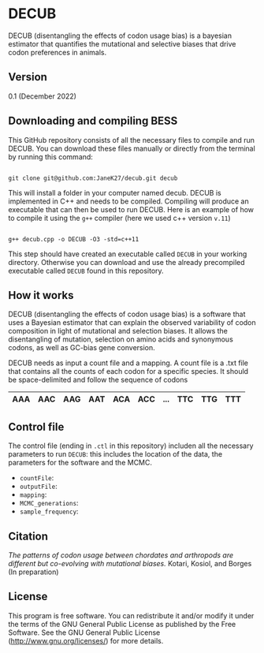 # DECUB

DECUB (disentangling the effects of codon usage bias) is a bayesian estimator that quantifies the mutational and selective biases that drive codon preferences in animals.

## Version

0.1 (December 2022)

## Downloading and compiling BESS

This GitHub repository consists of all the necessary files to compile and run DECUB. You can download these files manually or directly from the terminal by running this command: 

```

git clone git@github.com:JaneK27/decub.git decub

```

This will install a folder in your computer named decub.  DECUB is implemented in C++ and needs to be compiled. Compiling will produce an executable that can then be used to run DECUB. Here is an example of how to compile it using the `g++` compiler (here we used c++ version `v.11`)

```

g++ decub.cpp -o DECUB -O3 -std=c++11

```

This step should have created an executable called `DECUB` in your working directory. Otherwise you can download and use the already precompiled executable called `DECUB` found in this repository.

## How it works
DECUB (disentangling the effects of codon usage bias) is a software that uses a Bayesian estimator that can explain the observed variability of codon composition in light of mutational and selection biases. It allows the disentangling of mutation, selection on amino acids and synonymous codons, as well as GC-bias gene conversion. 

DECUB needs as input a count file and a mapping. A count file is a .txt file that contains all the counts of each codon for a specific species. It should be space-delimited and follow the sequence of codons

| AAA 	| AAC 	| AAG 	| AAT 	| ACA 	| ACC 	| ... 	| TTC 	| TTG 	| TTT 	|
|-----	|-----	|-----	|-----	|-----	|-----	|-----	|-----	|-----	|-----	|

## Control file

The control file (ending in `.ctl` in this repository) includen all the necessary parameters to run `DECUB`: this includes the location of the data, the parameters for the software and the MCMC.

* ``` countFile ```:
* ``` outputFile ```:
* ``` mapping ```:
* ``` MCMC_generations ```:
* ``` sample_frequency ```:

## Citation
_The patterns of codon usage between chordates and arthropods are different but co-evolving with mutational biases._ Kotari, Kosiol, and Borges (In preparation)

## License
This program is free software. You can redistribute it and/or modify it under the terms of the GNU General Public License as published by the Free Software. See the GNU General Public License (http://www.gnu.org/licenses/) for more details.